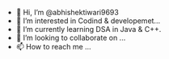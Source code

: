 - 👋 Hi, I’m @abhishektiwari9693
- 👀 I’m interested in Codind & developemet...
- 🌱 I’m currently learning DSA in Java & C++.
- 💞️ I’m looking to collaborate on ...
- 📫 How to reach me ...

<!---
abhishektiwari9693/abhishektiwari9693 is a ✨ special ✨ repository because its `README.md` (this file) appears on your GitHub profile.
You can click the Preview link to take a look at your changes.
--->
